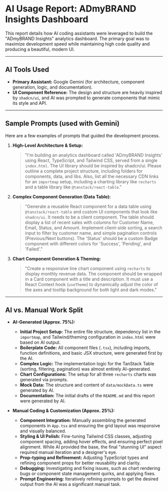 # AI Usage Report: ADmyBRAND Insights Dashboard

This report details how AI coding assistants were leveraged to build the "ADmyBRAND Insights" analytics dashboard. The primary goal was to maximize development speed while maintaining high code quality and producing a beautiful, modern UI.

---

## AI Tools Used

-   **Primary Assistant:** Google Gemini (for architecture, component generation, logic, and documentation).
-   **UI Component Reference:** The design and structure are heavily inspired by `shadcn/ui`, and AI was prompted to generate components that mimic its style and API.

---

## Sample Prompts (used with Gemini)

Here are a few examples of prompts that guided the development process.

1.  **High-Level Architecture & Setup:**
    > "I'm building an analytics dashboard called 'ADmyBRAND Insights' using React, TypeScript, and Tailwind CSS, served from a single `index.html`. The UI library should be inspired by shadcn/ui. Please outline a complete project structure, including folders for components, data, and libs. Also, list all the necessary CDN links for an `importmap` setup, including a charting library like `recharts` and a table library like `@tanstack/react-table`."

2.  **Complex Component Generation (Data Table):**
    > "Generate a reusable React component for a data table using `@tanstack/react-table` and custom UI components that look like `shadcn/ui`. It needs to be a client component. The table should display a list of recent sales with columns for Customer Name, Email, Status, and Amount. Implement client-side sorting, a search input to filter by customer name, and simple pagination controls (Previous/Next buttons). The 'Status' should be a custom Badge component with different colors for 'Success', 'Pending', and 'Failed'."

3.  **Chart Component Generation & Theming:**
    > "Create a responsive line chart component using `recharts` to display monthly revenue data. The component should be wrapped in a Card component with a title and description. It must use a React Context hook (`useTheme`) to dynamically adjust the color of the axes and tooltip background for both light and dark modes."

---

## AI vs. Manual Work Split

-   **AI-Generated (Approx. 75%):**
    -   **Initial Project Setup:** The entire file structure, dependency list in the `importmap`, and Tailwind/theming configuration in `index.html` were based on AI output.
    -   **Boilerplate Code:** All component files (`.tsx`), including imports, function definitions, and basic JSX structure, were generated first by the AI.
    -   **Complex Logic:** The implementation logic for the TanStack Table (sorting, filtering, pagination) was almost entirely AI-generated.
    -   **Chart Configurations:** The setup for all three `recharts` charts was generated via prompts.
    -   **Mock Data:** The structure and content of `data/mockData.ts` were generated by AI.
    -   **Documentation:** The initial drafts of the `README.md` and this report were generated by AI.

-   **Manual Coding & Customization (Approx. 25%):**
    -   **Component Integration:** Manually assembling the generated components in `App.tsx` and ensuring the grid layout was responsive and visually balanced.
    -   **Styling & UI Polish:** Fine-tuning Tailwind CSS classes, adjusting component spacing, adding hover effects, and ensuring perfect pixel alignment. While AI provided the base, the final "stunning UI" aspect required manual iteration and a designer's eye.
    -   **Prop-typing and Refinement:** Adjusting TypeScript types and refining component props for better reusability and clarity.
    -   **Debugging:** Investigating and fixing issues, such as chart rendering bugs or component state management quirks, and applying fixes.
    -   **Prompt Engineering:** Iteratively refining prompts to get the desired output from the AI was a significant manual task.
